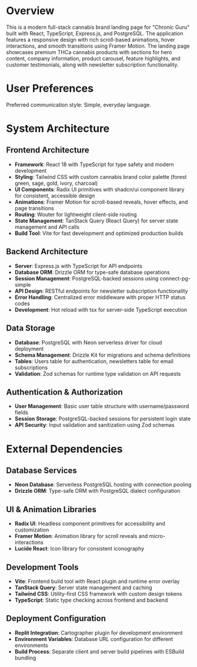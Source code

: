 # Overview

This is a modern full-stack cannabis brand landing page for "Chronic Guru" built with React, TypeScript, Express.js, and PostgreSQL. The application features a responsive design with rich scroll-based animations, hover interactions, and smooth transitions using Framer Motion. The landing page showcases premium THCa cannabis products with sections for hero content, company information, product carousel, feature highlights, and customer testimonials, along with newsletter subscription functionality.

# User Preferences

Preferred communication style: Simple, everyday language.

# System Architecture

## Frontend Architecture
- **Framework**: React 18 with TypeScript for type safety and modern development
- **Styling**: Tailwind CSS with custom cannabis brand color palette (forest green, sage, gold, ivory, charcoal)
- **UI Components**: Radix UI primitives with shadcn/ui component library for consistent, accessible design
- **Animations**: Framer Motion for scroll-based reveals, hover effects, and page transitions
- **Routing**: Wouter for lightweight client-side routing
- **State Management**: TanStack Query (React Query) for server state management and API calls
- **Build Tool**: Vite for fast development and optimized production builds

## Backend Architecture
- **Server**: Express.js with TypeScript for API endpoints
- **Database ORM**: Drizzle ORM for type-safe database operations
- **Session Management**: PostgreSQL-backed sessions using connect-pg-simple
- **API Design**: RESTful endpoints for newsletter subscription functionality
- **Error Handling**: Centralized error middleware with proper HTTP status codes
- **Development**: Hot reload with tsx for server-side TypeScript execution

## Data Storage
- **Database**: PostgreSQL with Neon serverless driver for cloud deployment
- **Schema Management**: Drizzle Kit for migrations and schema definitions
- **Tables**: Users table for authentication, newsletters table for email subscriptions
- **Validation**: Zod schemas for runtime type validation on API requests

## Authentication & Authorization
- **User Management**: Basic user table structure with username/password fields
- **Session Storage**: PostgreSQL-backed sessions for persistent login state
- **API Security**: Input validation and sanitization using Zod schemas

# External Dependencies

## Database Services
- **Neon Database**: Serverless PostgreSQL hosting with connection pooling
- **Drizzle ORM**: Type-safe ORM with PostgreSQL dialect configuration

## UI & Animation Libraries
- **Radix UI**: Headless component primitives for accessibility and customization
- **Framer Motion**: Animation library for scroll reveals and micro-interactions
- **Lucide React**: Icon library for consistent iconography

## Development Tools
- **Vite**: Frontend build tool with React plugin and runtime error overlay
- **TanStack Query**: Server state management and caching
- **Tailwind CSS**: Utility-first CSS framework with custom design tokens
- **TypeScript**: Static type checking across frontend and backend

## Deployment Configuration
- **Replit Integration**: Cartographer plugin for development environment
- **Environment Variables**: Database URL configuration for different environments
- **Build Process**: Separate client and server build pipelines with ESBuild bundling